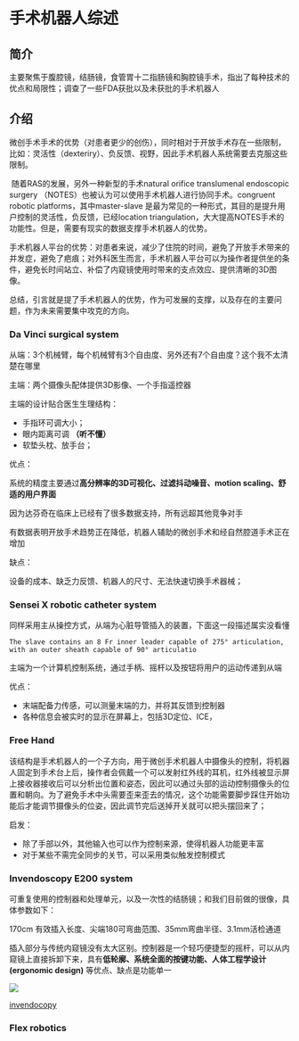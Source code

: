 

# 手术机器人综述

## 简介

主要聚焦于腹腔镜，结肠镜，食管胃十二指肠镜和胸腔镜手术，指出了每种技术的优点和局限性；调查了一些FDA获批以及未获批的手术机器人



## 介绍

​      微创手术手术的优势（对患者更少的创伤），同时相对于开放手术存在一些限制，比如：灵活性（dexteriry）、负反馈、视野，因此手术机器人系统需要去克服这些限制。

​      随着RAS的发展，另外一种新型的手术natural orifice translumenal endoscopic surgery （NOTES）也被认为可以使用手术机器人进行协同手术。congruent robotic platforms，其中master-slave 是最为常见的一种形式，其目的是提升用户控制的灵活性，负反馈，已经location triangulation，大大提高NOTES手术的功能性。但是，需要有现实的数据支撑手术机器人的优势。

​		手术机器人平台的优势：对患者来说，减少了住院的时间，避免了开放手术带来的并发症，避免了疤痕；对外科医生而言，手术机器人平台可以为操作者提供坐的条件，避免长时间站立、补偿了内窥镜使用时带来的支点效应、提供清晰的3D图像。

​		总结，引言就是提了手术机器人的优势，作为可发展的支撑，以及存在的主要问题，作为未来需要集中攻克的方向。		



### Da Vinci surgical system

从端：3个机械臂，每个机械臂有3个自由度、另外还有7个自由度？这个我不太清楚在哪里

主端：两个摄像头配体提供3D影像、一个手指遥控器

主端的设计贴合医生生理结构：

* 手指环可调大小；
* 眼内距离可调  **（听不懂）**
* 软垫头枕、放手台；

优点：

系统的精度主要通过**高分辨率的3D可视化、过滤抖动噪音、motion scaling、舒适的用户界面**

因为达芬奇在临床上已经有了很多数据支持，所有远超其他竞争对手

有数据表明开放手术趋势正在降低，机器人辅助的微创手术和经自然腔道手术正在增加

缺点：

设备的成本、缺乏力反馈、机器人的尺寸、无法快速切换手术器械；



### Sensei X robotic catheter system

同样采用主从操控方式，从端为心脏导管插入的装置，下面这一段描述属实没看懂

```
The slave contains an 8 Fr inner leader capable of 275° articulation, with an outer sheath capable of 90° articulatio
```

主端为一个计算机控制系统，通过手柄、摇杆以及按钮将用户的运动传递到从端

优点：

* 末端配备力传感，可以测量末端的力，并将其反馈到控制器
* 各种信息会被实时的显示在屏幕上，包括3D定位、ICE，



### Free Hand

 该结构是手术机器人的一个子方向，用于微创手术机器人中摄像头的控制，将机器人固定到手术台上后，操作者会佩戴一个可以发射红外线的耳机，红外线被显示屏上接收器接收后可以分析出位置和姿态，因此可以通过头部的运动控制摄像头的位置和朝向。为了避免手术中头需要歪来歪去的情况，这个功能需要脚步踩住开始功能后才能调节摄像头的位姿，因此调节完后送掉开关就可以把头摆回来了；

启发：

* 除了手部以外，其他输入也可以作为控制来源，使得机器人功能更丰富
* 对于某些不需完全同步的关节，可以采用类似触发控制模式



### Invendoscopy E200 system

可重复使用的控制器和处理单元，以及一次性的结肠镜；和我们目前做的很像，具体参数如下：

170cm 有效插入长度、尖端180可弯曲范围、35mm弯曲半径、3.1mm活检通道

插入部分与传统内窥镜没有太大区别。控制器是一个轻巧便捷型的摇杆，可以从内窥镜上直接拆卸下来，具有**低轮廓、系统全面的按键功能、人体工程学设计(ergonomic design)** 等优点、缺点是功能单一

![](https://img.trademed.com/products/3244/invendo%20ScopeController.jpg_product_page.jpg)

[invendocopy](https://www.trademed.com/products/3244/Endoscope-Controller.html)



### Flex robotics

